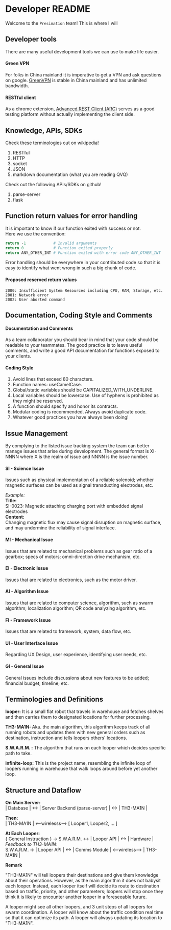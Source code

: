 # Developer README

Welcome to the `Presimation` team! This is where I will 

## Developer tools
There are many useful development tools we can use to make life easier.

#### Green VPN
For folks in China mainland it is imperative to get a VPN and ask questions on
google. [GreenVPN][1] is stable in China mainland and has unlimited bandwidth.

#### RESTful client
As a chrome extension, [Advanced REST Client (ARC)][2] serves as a good testing
platform without actually implementing the client side.

[1]: http://www.hao162.com/
[2]: https://chrome.google.com/webstore/detail/advanced-rest-client/hgmloofddffdnphfgcellkdfbfbjeloo?utm_source=chrome-app-launcher-info-dialog

## Knowledge, APIs, SDKs

Check these terminologies out on wikipedia!

1. RESTful
2. HTTP
3. socket
4. JSON
5. markdown documentation (what you are reading QVQ)

Check out the following APIs/SDKs on github!

1. parse-server
2. flask

## Function return values for error handling
It is important to know if our function exited with success or not.  
Here we use the convention:  
```python
return -1            # Invalid arguments
return 0             # Function exited properly
return ANY_OTHER_INT # Function exited with error code ANY_OTHER_INT
```
Error handling should be everywhere in your contributed code so that it is easy
to identify what went wrong in such a big chunk of code.

#### Proposed reserved return values
```
2000: Insufficient System Resources including CPU, RAM, Storage, etc.
2001: Network error
2002: User aborted command
```

## Documentation, Coding Style and Comments
#### Documentation and Comments
As a team collaborator you should bear in mind that your code should be readable
to your teammates. The good practice is to leave useful comments, and write a
good API documentation for functions exposed to your clients.

#### Coding Style
1. Avoid lines that exceed 80 characters.
2. Function names: useCamelCase.
3. Global/static variables should be CAPITALIZED_WITH_UNDERLINE.
4. Local variables should be lowercase. Use of hyphens is prohibited as they
might be reserved.
5. A function should specify and honor its contracts.
6. Modular coding is recommended. Always avoid duplicate code.
7. Whatever good practices you have always been doing!

## Issue Management
By complying to the listed issue tracking system the team can better manage
issues that arise during development. The general format is XI-NNNN where X
is the realm of issue and NNNN is the issue number.

#### SI - Science Issue  
Issues such as physical implementation of a reliable solenoid; whether magnetic
surfaces can be used as signal transducting electrodes, etc.

_Example:_  
**Title:**  
SI-0023: Magnetic attaching charging port with embedded signal electrodes  
**Content:**  
Changing magnetic flux may cause signal disruption on magnetic surface, and may
undermine the reliability of signal interface.

#### MI - Mechanical Issue  
Issues that are related to mechanical problems such as gear ratio of a gearbox;
specs of motors; omni-direction drive mechanism, etc.  

#### EI - Electronic Issue
Issues that are related to electronics, such as the motor driver.  

#### AI - Algorithm Issue
Issues that are related to computer science, algorithm, such as swarm algorithm;
localization algorithm; QR code analyzing algorithm, etc.

#### FI - Framework Issue
Issues that are related to framework, system, data flow, etc.

#### UI - User Interface Issue
Regarding UX Design, user experience, identifying user needs, etc.

#### GI - General Issue
General issues include discussions about new features to be added; financial
budget; timeline; etc.


## Terminologies and Definitions  

**looper:** It is a small flat robot that travels in warehouse and fetches
shelves and then carries them to designated locations for further processing.  

**TH3-MA1N:** Aka. the main algorithm, this algorithm keeps track of all running
robots and updates them with new general orders such as destination, instruction
and tells loopers others' locations.  

**S.W.A.R.M. :** The algorithm that runs on each looper which decides specific
path to take.

**infinite-loop:** This is the project name, resembling the infinite loop of
loopers running in warehouse that walk loops around before yet another loop.  

## Structure and Dataflow
**On Main Server:**  
| Database | <-> | Server Backend (parse-server) | <-> | TH3-MA1N |

**Then:**  
| TH3-MA1N | <--wirelesss--> [ Looper1, Looper2, ... ]

**At Each Looper:**  
{ General Instruction  } -> S.W.A.R.M. <-> | Looper API | <-> | Hardware |  
_Feedback to TH3-MA1N:_  
S.W.A.R.M. -> | Looper API | <-> | Comms Module | <--wireless--> | TH3-MA1N |

**Remark**

"TH3-MA1N" will tell loopers their destinations and give them knowledge about
their operations. However, as the main algorithm it does not babysit each
looper. Instead, each looper itself will decide its route to destination based
on traffic, priority, and other parameters; loopers will stop once they think
it is likely to encounter another looper in a foreseeable furure.

A looper might see all other loopers, and 3 unit steps of all loopers for
swarm coordination. A looper will know about the traffic condition real time
so that it can optimize its path. A looper will always updating its location to
"TH3-MA1N".
